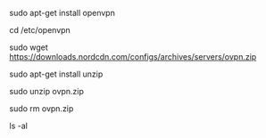 sudo apt-get install openvpn

cd /etc/openvpn

sudo wget https://downloads.nordcdn.com/configs/archives/servers/ovpn.zip

sudo apt-get install unzip

sudo unzip ovpn.zip

sudo rm ovpn.zip

ls -al
